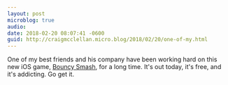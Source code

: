 ```yaml
---
layout: post
microblog: true
audio: 
date: 2018-02-20 08:07:41 -0600
guid: http://craigmcclellan.micro.blog/2018/02/20/one-of-my.html
---
```

One of my best friends and his company have been working hard on this new iOS game, [Bouncy Smash](https://itunes.apple.com/us/app/bouncy-smash/id1052650381?mt=8&uo=4&at=1l3vwJx&ct=microblog), for a long time. It's out today, it's free, and it's addicting. Go get it.
